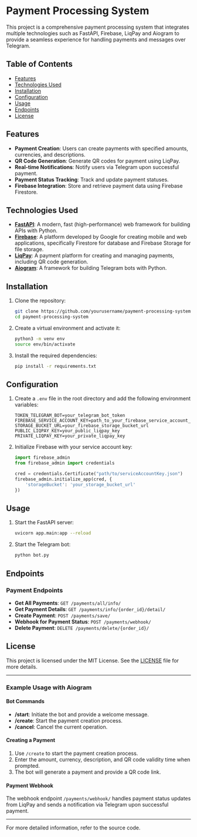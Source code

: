 # Payment Processing System

This project is a comprehensive payment processing system that integrates multiple technologies such as FastAPI, Firebase, LiqPay and Aiogram to provide a seamless experience for handling payments and messages over Telegram.

## Table of Contents
- [Features](#features)
- [Technologies Used](#technologies-used)
- [Installation](#installation)
- [Configuration](#configuration)
- [Usage](#usage)
- [Endpoints](#endpoints)
- [License](#license)

## Features
- **Payment Creation**: Users can create payments with specified amounts, currencies, and descriptions.
- **QR Code Generation**: Generate QR codes for payment using LiqPay.
- **Real-time Notifications**: Notify users via Telegram upon successful payment.
- **Payment Status Tracking**: Track and update payment statuses.
- **Firebase Integration**: Store and retrieve payment data using Firebase Firestore.

## Technologies Used
- **[FastAPI](https://fastapi.tiangolo.com/)**: A modern, fast (high-performance) web framework for building APIs with Python.
- **[Firebase](https://firebase.google.com/)**: A platform developed by Google for creating mobile and web applications, specifically Firestore for database and Firebase Storage for file storage.
- **[LiqPay](https://www.liqpay.ua/en)**: A payment platform for creating and managing payments, including QR code generation.
- **[Aiogram](https://docs.aiogram.dev/en/latest/)**: A framework for building Telegram bots with Python.

## Installation
1. Clone the repository:
    ```sh
    git clone https://github.com/yourusername/payment-processing-system.git
    cd payment-processing-system
    ```

2. Create a virtual environment and activate it:
    ```sh
    python3 -m venv env
    source env/bin/activate
    ```

3. Install the required dependencies:
    ```sh
    pip install -r requirements.txt
    ```

## Configuration
1. Create a `.env` file in the root directory and add the following environment variables:
    ```env
    TOKEN_TELEGRAM_BOT=your_telegram_bot_token
    FIREBASE_SERVICE_ACCOUNT_KEY=path_to_your_firebase_service_account_key.json
    STORAGE_BUCKET_URL=your_firebase_storage_bucket_url
    PUBLIC_LIQPAY_KEY=your_public_liqpay_key
    PRIVATE_LIQPAY_KEY=your_private_liqpay_key
    ```

2. Initialize Firebase with your service account key:
    ```python
    import firebase_admin
    from firebase_admin import credentials

    cred = credentials.Certificate("path/to/serviceAccountKey.json")
    firebase_admin.initialize_app(cred, {
        'storageBucket': 'your_storage_bucket_url'
    })
    ```

## Usage
1. Start the FastAPI server:
    ```sh
    uvicorn app.main:app --reload
    ```

2. Start the Telegram bot:
    ```sh
    python bot.py
    ```

## Endpoints

### Payment Endpoints
- **Get All Payments**: `GET /payments/all/info/`
- **Get Payment Details**: `GET /payments/info/{order_id}/detail/`
- **Create Payment**: `POST /payments/save/`
- **Webhook for Payment Status**: `POST /payments/webhook/`
- **Delete Payment**: `DELETE /payments/delete/{order_id}/`

## License
This project is licensed under the MIT License. See the [LICENSE](LICENSE) file for more details.

---

### Example Usage with Aiogram

#### Bot Commands
- **/start**: Initiate the bot and provide a welcome message.
- **/create**: Start the payment creation process.
- **/cancel**: Cancel the current operation.

#### Creating a Payment
1. Use `/create` to start the payment creation process.
2. Enter the amount, currency, description, and QR code validity time when prompted.
3. The bot will generate a payment and provide a QR code link.

#### Payment Webhook
The webhook endpoint `/payments/webhook/` handles payment status updates from LiqPay and sends a notification via Telegram upon successful payment.

---

For more detailed information, refer to the source code.
